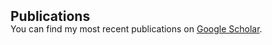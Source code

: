 <h2 id="publications" style="margin: 2px 0px -15px;">Publications</h2>



<div class="publications">

<p>  You can find my most recent publications on <a href="https://scholar.google.com/citations?user=V6d9-t4AAAAJ&hl=en">Google Scholar</a>.
</p>

</div>
